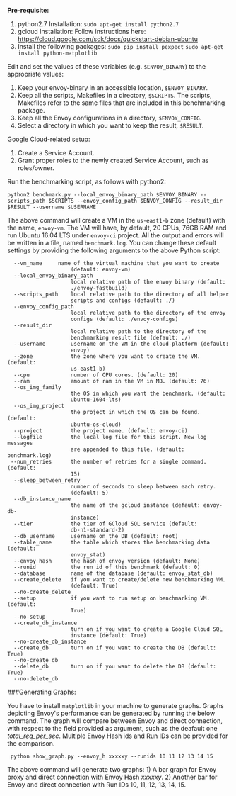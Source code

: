 **Pre-requisite:**

1. python2.7 Installation: `sudo apt-get install python2.7`
2. gcloud Installation: Follow instructions here: https://cloud.google.com/sdk/docs/quickstart-debian-ubuntu
3. Install the following packages:
`sudo pip install pexpect`
`sudo apt-get install python-matplotlib`

Edit and set the values of these variables (e.g. `$ENVOY_BINARY`) to the appropriate values:

1. Keep your envoy-binary in an accessible location, `$ENVOY_BINARY`.
2. Keep all the scripts, Makefiles in a directory, `$SCRIPTS`. The scripts, Makefiles refer to the same files that are included in this benchmarking package.
3. Keep all the Envoy configurations in a directory, `$ENVOY_CONFIG`.
4. Select a directory in which you want to keep the result, `$RESULT`.

Google Cloud-related setup:
1. Create a Service Account.
2. Grant proper roles to the newly created Service Account, such as roles/owner.

Run the benchmarking script, as follows with python2:

	python2 benchmark.py --local_envoy_binary_path $ENVOY_BINARY --scripts_path $SCRIPTS --envoy_config_path $ENVOY_CONFIG --result_dir $RESULT --username $USERNAME

The above command will create a VM in the `us-east1-b` zone (default) with the name, `envoy-vm`. The VM will have, by default, 20 CPUs, 76GB RAM and run Ubuntu 16.04 LTS under `envoy-ci` project. All the output and errors will be written in a file, named `benchmark.log`. You can change these default settings by providing the following arguments to the above Python script:

	  --vm_name		name of the virtual machine that you want to create
		                (default: envoy-vm)
	  --local_envoy_binary_path
		                local relative path of the envoy binary (default:
		                ./envoy-fastbuild)
	  --scripts_path	local relative path to the directory of all helper
		                scripts and configs (default: ./)
	  --envoy_config_path
		                local relative path to the directory of the envoy
		                configs (default: ./envoy-configs)
	  --result_dir
		                local relative path to the directory of the
		                benchmarking result file (default: ./)
	  --username   		username on the VM in the cloud-platform (default:
		                envoy)
	  --zone            the zone where you want to create the VM. (default:
		                us-east1-b)
	  --cpu             number of CPU cores. (default: 20)
	  --ram             amount of ram in the VM in MB. (default: 76)
	  --os_img_family
		                the OS in which you want the benchmark. (default:
		                ubuntu-1604-lts)
	  --os_img_project
		                the project in which the OS can be found. (default:
		                ubuntu-os-cloud)
	  --project     	the project name. (default: envoy-ci)
	  --logfile     	the local log file for this script. New log messages 
		                are appended to this file. (default: benchmark.log)
	 --num_retries      the number of retries for a single command. (default:
                        15)
	  --sleep_between_retry
		                number of seconds to sleep between each retry.
		                (default: 5)
	  --db_instance_name
                        the name of the gcloud instance (default: envoy-db-
                        instance)
	  --tier            the tier of GCloud SQL service (default:
		                db-n1-standard-2)
	  --db_username     username on the DB (default: root)
	  --table_name      the table which stores the benchmarking data (default:
		                envoy_stat)
	  --envoy_hash      the hash of envoy version (default: None)
	  --runid           the run id of this benchmark (default: 0)
	  --database 	    name of the database (default: envoy_stat_db)
	  --create_delete   if you want to create/delete new benchmarking VM.
		                (default: True)
	  --no-create_delete
	  --setup           if you want to run setup on benchmarking VM. (default:
		                True)
	  --no-setup
	  --create_db_instance  
	  					turn on if you want to create a Google Cloud SQL
		                instance (default: True)
	  --no-create_db_instance
	  --create_db       turn on if you want to create the DB (default: True)
	  --no-create_db
	  --delete_db       turn on if you want to delete the DB (default: True)
	  --no-delete_db
	  

###Generating Graphs:

You have to install `matplotlib` in your machine to generate graphs. Graphs depicting Envoy's performance can be generated by running the below command. The graph will compare between Envoy and direct connection, with respect to the field provided as argument, such as the deafault one *total_req_per_sec*. Multiple Envoy Hash ids and Run IDs can be provided for the comparison.

	 python show_graph.py --envoy_h xxxxxy --runids 10 11 12 13 14 15
	 
The above command will generate two graphs: 1) A bar graph for Envoy proxy and direct connection with Envoy Hash *xxxxxy*. 2) Another bar for Envoy and direct connection with Run IDs 10, 11, 12, 13, 14, 15.